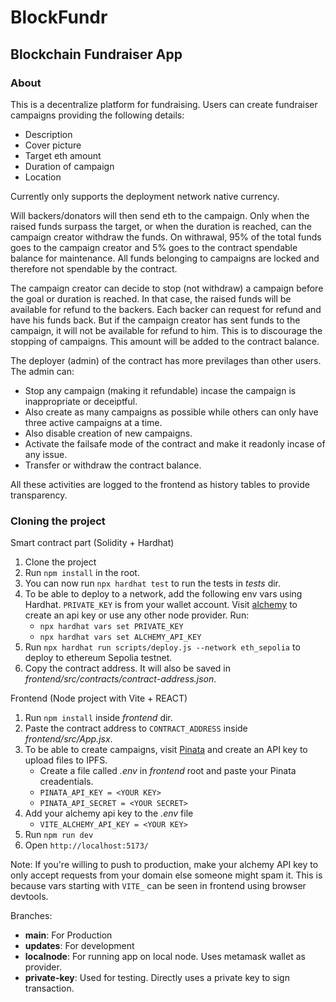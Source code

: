 # BlockFundr
## Blockchain Fundraiser App

### About
This is a decentralize platform for fundraising. Users can create fundraiser campaigns providing the following details:
- Description
- Cover picture
- Target eth amount
- Duration of campaign
- Location

Currently only supports the deployment network native currency.

Will backers/donators will then send eth to the campaign. Only when the raised funds surpass the target, or when the duration is reached, can the campaign creator withdraw the funds. On withrawal, 95% of the total funds goes to the campaign creator and 5% goes to the contract spendable balance for maintenance. All funds belonging to campaigns are locked and therefore not spendable by the contract.

The campaign creator can decide to stop (not withdraw) a campaign before the goal or duration is reached. In that case, the raised funds will be available for refund to the backers. Each backer can request for refund and have his funds back. But if the campaign creator has sent funds to the campaign, it will not be available for refund to him. This is to discourage the stopping of campaigns. This amount will be added to the contract balance.

The deployer (admin) of the contract has more previlages than other users. The admin can:
- Stop any campaign (making it refundable) incase the campaign is inappropriate or deceiptful.
- Also create as many campaigns as possible while others can only have three active campaigns at a time.
- Also disable creation of new campaigns.
- Activate the failsafe mode of the contract and make it readonly incase of any issue.
- Transfer or withdraw the contract balance.

All these activities are logged to the frontend as history tables to provide transparency.


### Cloning the project
Smart contract part (Solidity + Hardhat)
1. Clone the project
1. Run `npm install` in the root.
1. You can now run `npx hardhat test` to run the tests in *tests* dir.
1. To be able to deploy to a network, add the following env vars using Hardhat. `PRIVATE_KEY` is from your wallet account. Visit [alchemy](https://www.alchemy.com/) to create an api key or use any other node provider. Run:
    - `npx hardhat vars set PRIVATE_KEY`
    - `npx hardhat vars set ALCHEMY_API_KEY`
1. Run `npx hardhat run scripts/deploy.js --network eth_sepolia` to deploy to ethereum Sepolia testnet.
1. Copy the contract address. It will also be saved in *frontend/src/contracts/contract-address.json*.

Frontend (Node project with Vite + REACT)
1. Run `npm install` inside *frontend* dir.
1. Paste the contract address to `CONTRACT_ADDRESS` inside *frontend/src/App.jsx*.
1. To be able to create campaigns, visit [Pinata](https://pinata.cloud/) and create an API key to upload files to IPFS.
    - Create a file called *.env* in *frontend* root and paste your Pinata creadentials.
    - `PINATA_API_KEY = <YOUR KEY>`
    - `PINATA_API_SECRET = <YOUR SECRET>`
1. Add your alchemy api key to the *.env* file
    - `VITE_ALCHEMY_API_KEY = <YOUR KEY>`
1. Run `npm run dev`
1. Open `http://localhost:5173/`

Note: If you're willing to push to production, make your alchemy API key to only accept requests from your domain else someone might spam it. This is because vars starting with `VITE_` can be seen in frontend using browser devtools.

Branches:
- **main**: For Production
- **updates**: For development
- **localnode**: For running app on local node. Uses metamask wallet as provider.
- **private-key**: Used for testing. Directly uses a private key to sign transaction.
